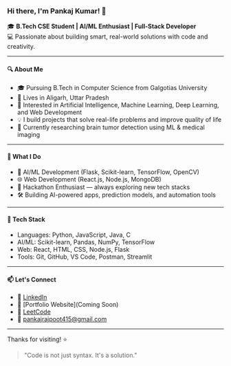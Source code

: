 ### Hi there, I'm Pankaj Kumar! 👋

🎓 **B.Tech CSE Student | AI/ML Enthusiast | Full-Stack Developer**  
💻 Passionate about building smart, real-world solutions with code and creativity.

---

#### 🔍 About Me
- 🎓 Pursuing B.Tech in Computer Science from Galgotias University
- 📍 Lives in Aligarh, Uttar Pradesh
- 🧠 Interested in Artificial Intelligence, Machine Learning, Deep Learning, and Web Development
- 💡 I build projects that solve real-life problems and improve quality of life
- 🧪 Currently researching brain tumor detection using ML & medical imaging

---

#### 🚀 What I Do
- 🤖 AI/ML Development (Flask, Scikit-learn, TensorFlow, OpenCV)
- 🌐 Web Development (React.js, Node.js, MongoDB)
- 🧩 Hackathon Enthusiast — always exploring new tech stacks
- 🛠️ Building AI-powered apps, prediction models, and automation tools

---

#### 🧰 Tech Stack
- Languages: Python, JavaScript, Java, C
- AI/ML: Scikit-learn, Pandas, NumPy, TensorFlow
- Web: React, HTML, CSS, Node.js, Flask
- Tools: Git, GitHub, VS Code, Postman, Streamlit

---

#### 📫 Let's Connect
- 💼 [LinkedIn](https://www.linkedin.com/in/your-link)
- 📂 [Portfolio Website](Coming Soon)
- 🧠 [LeetCode](https://leetcode.com/Pankajrajput124)
- 📧 pankajrajpoot415@gmail.com

---

Thanks for visiting! ⭐

> "Code is not just syntax. It's a solution."

